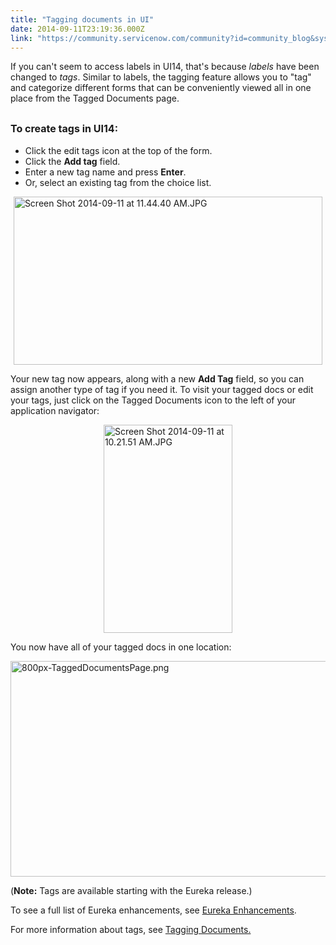 ```yaml
---
title: "Tagging documents in UI"
date: 2014-09-11T23:19:36.000Z
link: "https://community.servicenow.com/community?id=community_blog&sys_id=a97d2269dbd0dbc01dcaf3231f96190c"
---
```

<p>If you can't seem to access labels in UI14, that's because <em>labels</em> have been changed to <em>tags</em>. Similar to labels, the tagging feature allows you to "tag" and categorize different forms that can be conveniently viewed all in one place from the Tagged Documents page.</p><p></p><h2><span style="font-size: 12pt;">To create tags in UI14:<br/></span></h2><ul><li>Click the edit tags icon at the top of the form.</li><li>Click the <strong>Add tag</strong> field.</li><li>Enter a new tag name and press <strong>Enter</strong>.</li><li>Or, select an existing tag from the choice list.</li></ul><p><a _jive_internal="true" href="/servlet/JiveServlet/downloadImage/38-3433-13635/Screen Shot 2014-09-11 at 11.44.40 AM.JPG"><img   alt="Screen Shot 2014-09-11 at 11.44.40 AM.JPG" class="image-1 jive-image" height="269" src="1b64f88adb589304b322f4621f9619fe.iix" style="height: 269px; width: 494.246987951807px; display: block; margin-left: auto; margin-right: auto;" width="495"/></a></p><p>Your new tag now appears, along with a new <strong>Add Tag</strong> field, so you can assign another type of tag if you need it. To visit your tagged docs or edit your tags, just click on the Tagged Documents icon to the left of your application navigator:</p><p></p><p><a _jive_internal="true" href="/servlet/JiveServlet/downloadImage/38-3433-13630/Screen Shot 2014-09-11 at 10.21.51 AM.JPG"><img   alt="Screen Shot 2014-09-11 at 10.21.51 AM.JPG" class="jive-image image-7" height="333" src="1407d1c2db58130468c1fb651f96194f.iix" style="height: 333px; width: 206.142857142857px; display: block; margin-left: auto; margin-right: auto;" width="206"/></a></p><p></p><p>You now have all of your tagged docs in one location:</p><p><a _jive_internal="true" href="/servlet/JiveServlet/downloadImage/38-3433-13627/800px-TaggedDocumentsPage.png"><img   alt="800px-TaggedDocumentsPage.png" class="jive-image image-4" height="345" src="aa45f7f5db9cdfc0b322f4621f9619be.iix" style="height: 345px; width: 512.312030075188px; display: block; margin-left: auto; margin-right: auto;" width="512"/></a></p><p></p><p>(<strong>Note:</strong> Tags are available starting with the Eureka release.)</p><p></p><p>To see a full list of Eureka enhancements, see <a title="k-external-small" class="jive-link-external-small" href="https://hi.service-now.com/kb_view.do?sysparm_article=KB0538618" rel="nofollow" target="_blank">Eureka Enhancements</a>.</p><p>For more information about tags, see <a title="k-external-small" class="jive-link-external-small" href="http://wiki.servicenow.com/index.php?title=Using_Forms#Tagging_Documents" rel="nofollow" target="_blank">Tagging Documents. </a></p>